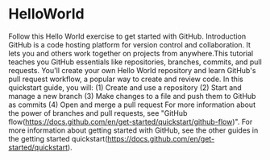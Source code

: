 # HelloWorld
  Follow this Hello World exercise to get started with GitHub.
  Introduction
  GitHub is a code hosting platform for version control and collaboration. It lets you and others work together on projects from anywhere.This tutorial teaches you GitHub essentials like repositories, branches, commits, and pull requests. You'll create your own Hello World repository and learn GitHub's pull request workflow, a popular way to create and review code. In this quickstart guide, you will:
  (1) Create and use a repository
  (2) Start and manage a new branch
  (3) Make changes to a file and push them to GitHub as commits
  (4) Open and merge a pull request
  For more information about the power of branches and pull requests, see "GitHub flow(https://docs.github.com/en/get-started/quickstart/github-flow)". For more information about getting started with GitHub, see the other guides in the getting started quickstart(https://docs.github.com/en/get-started/quickstart).
